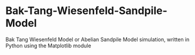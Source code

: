 Bak-Tang-Wiesenfeld-Sandpile-Model
==================================

Bak Tang Wiesenfeld Model or Abelian Sandpile Model simulation, written in Python using the Matplotlib module
